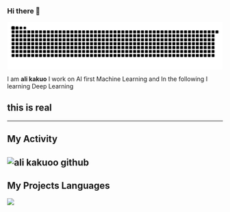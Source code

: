 ### Hi there 👋  
<img align="center" src="https://raw.githubusercontent.com/imrrobat/imrrobat/d1b244e170d2b75fdda3efd499eaaf163f7a617c/images/github-contribution-grid-snake.svg" />

I am **ali kakuo** 
I work on AI first Machine Learning and In the following I learning Deep Learning
## this is real
---
## My Activity
![ali kakuoo github](https://github-readme-stats.vercel.app/api?username=AliKakoo&show_icons=true&theme=radical)
---
## My Projects Languages
<img src="https://github-readme-stats.vercel.app/api/top-langs/?username=AliKakoo&hide_progress=true" />
